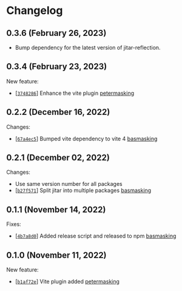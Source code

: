 
# Changelog

## 0.3.6 (February 26, 2023)

- Bump dependency for the latest version of jitar-reflection.

## 0.3.4 (February 23, 2023)

New feature:
- \[[`3748286`](https://github.com/MaskingTechnology/jitar/commit/3748286)] Enhance the vite plugin [petermasking](https://github.com/MaskingTechnology/jitar/pull/165)


## 0.2.2 (December 16, 2022)

Changes:
- \[[`67a4ec5`](https://github.com/MaskingTechnology/jitar/commit/67a4ec5)] Bumped vite dependency to vite 4 [basmasking](https://github.com/MaskingTechnology/jitar/pull/95)

## 0.2.1 (December 02, 2022)

Changes:
- Use same version number for all packages
- \[[`b27f571`](https://github.com/MaskingTechnology/jitar/commit/b27f571)] Split jitar into multiple packages [basmasking](https://github.com/MaskingTechnology/jitar/pull/60)

## 0.1.1 (November 14, 2022)

Fixes:
- \[[`4b7a8d0`](https://github.com/MaskingTechnology/jitar/commit/4b7a8d0)] Added release script and released to npm [basmasking](https://github.com/BasMasking)

## 0.1.0 (November 11, 2022)

New feature:
- \[[`b1af72e`](https://github.com/MaskingTechnology/jitar/commit/b1af72e)] Vite plugin added [petermasking](https://github.com/MaskingTechnology/jitar/pull/50)
